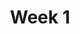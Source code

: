 ---
    title: Week 1
    weekNumber: 1
    days:
      - date: 2021-9-23
        events:
          "**1**{: .label .label-gray } Introduction to Optimization":
            "**1**{: .label .label-ghost } [slides](#) • [code](#) • reading: [Ch. 1, Pages 1-4](resources/notes/notes_chapter_1.pdf#page=1)"
---